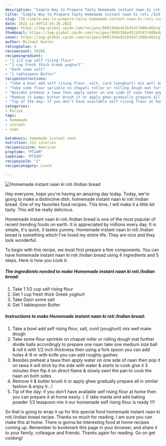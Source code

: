 ```yaml
---
description: "Simple Way to Prepare Tasty Homemade instant naan ki roti /Indian bread"
title: "Simple Way to Prepare Tasty Homemade instant naan ki roti /Indian bread"
slug: 716-simple-way-to-prepare-tasty-homemade-instant-naan-ki-roti-indian-bread
date: 2022-11-09T13:54:26.282Z
image: https://img-global.cpcdn.com/recipes/99913b6e451b5547/680x482cq70/homemade-instant-naan-ki-roti-indian-bread-recipe-main-photo.jpg
thumbnail: https://img-global.cpcdn.com/recipes/99913b6e451b5547/680x482cq70/homemade-instant-naan-ki-roti-indian-bread-recipe-main-photo.jpg
cover: https://img-global.cpcdn.com/recipes/99913b6e451b5547/680x482cq70/homemade-instant-naan-ki-roti-indian-bread-recipe-main-photo.jpg
author: Michael Hunter
ratingvalue: 4
reviewcount: 30286
recipeingredient:
- "1 1/2 cup self rising flour"
- "1 cup fresh thick Greek yoghurt"
- "Dash some salt"
- "1 tablespoon Butter"
recipeinstructions:
- "Take a bowl add self rising flour, salt, curd (youghurt) mix well make dough"
- "Take some flour sprinkle on chapati roller or rolling dough mat further divide balls accordingly to prepare one naan take one medium size ball &amp; roll it with 1/2 inch thickness then using a fork spoon you can add holes 4-6 or with knife you can add roughly gashes"
- "Besides preheat a tawa then apply water on one side of naan then pop it on tawa it will stick by the side with water &amp; starts to cook give it 3 minutes then flip it on direct flame &amp; slowly swirl the pan to cook the naan on both sides"
- "Remove it &amp; butter brush it or apply ghee gradually prepare all in similar fashion &amp; enjoy it...!"
- "Tip of the day: if you don’t have available self rising flour at home then you can prepare it at home easily. I. E take maida and add baking powder 1/2 teaspoon mix it our homemade self rising flour is ready !!!!"
categories:
- Recipe
tags:
- homemade
- instant
- naan

katakunci: homemade instant naan 
nutrition: 211 calories
recipecuisine: American
preptime: "PT24M"
cooktime: "PT55M"
recipeyield: "2"
recipecategory: Lunch

---
```



![Homemade instant naan ki roti /Indian bread](https://img-global.cpcdn.com/recipes/99913b6e451b5547/680x482cq70/homemade-instant-naan-ki-roti-indian-bread-recipe-main-photo.jpg)

Hey everyone, hope you're having an amazing day today. Today, we're going to make a distinctive dish, homemade instant naan ki roti /indian bread. One of my favorites food recipes. This time, I will make it a little bit tasty. This will be really delicious.



Homemade instant naan ki roti /Indian bread is one of the most popular of recent trending foods on earth. It is appreciated by millions every day. It is simple, it's quick, it tastes yummy. Homemade instant naan ki roti /Indian bread is something which I've loved my entire life. They are nice and they look wonderful.


To begin with this recipe, we must first prepare a few components. You can have homemade instant naan ki roti /indian bread using 4 ingredients and 5 steps. Here is how you cook it.

<!--inarticleads1-->

##### The ingredients needed to make Homemade instant naan ki roti /Indian bread:

1. Take 1 1/2 cup self rising flour
1. Get 1 cup fresh thick Greek yoghurt
1. Take Dash some salt
1. Get 1 tablespoon Butter




<!--inarticleads2-->

##### Instructions to make Homemade instant naan ki roti /Indian bread:

1. Take a bowl add self rising flour, salt, curd (youghurt) mix well make dough
1. Take some flour sprinkle on chapati roller or rolling dough mat further divide balls accordingly to prepare one naan take one medium size ball &amp; roll it with 1/2 inch thickness then using a fork spoon you can add holes 4-6 or with knife you can add roughly gashes
1. Besides preheat a tawa then apply water on one side of naan then pop it on tawa it will stick by the side with water &amp; starts to cook give it 3 minutes then flip it on direct flame &amp; slowly swirl the pan to cook the naan on both sides
1. Remove it &amp; butter brush it or apply ghee gradually prepare all in similar fashion &amp; enjoy it...!
1. Tip of the day: if you don’t have available self rising flour at home then you can prepare it at home easily. I. E take maida and add baking powder 1/2 teaspoon mix it our homemade self rising flour is ready !!!!




So that is going to wrap it up for this special food homemade instant naan ki roti /indian bread recipe. Thanks so much for reading. I am sure you can make this at home. There is gonna be interesting food at home recipes coming up. Remember to bookmark this page in your browser, and share it to your family, colleague and friends. Thanks again for reading. Go on get cooking!
